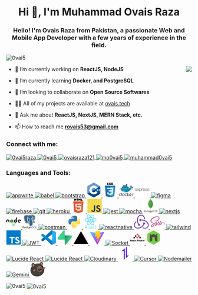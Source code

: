 <h1 align="center">Hi 👋, I'm Muhammad Ovais Raza</h1>
<h3 align="center">Hello! I'm Ovais Raza from Pakistan, a passionate Web and Mobile App Developer
  with a few years of experience in the field.</h3>

<div>
  <p align="left">
    <img
      src="https://komarev.com/ghpvc/?username=0vai5&label=Profile%20views&color=0e75b6&style=flat"
      alt="0vai5" />
  </p>
  <p align="left">
    <img align="right"
      src="https://wakatime.com/badge/user/bc5d206c-0c30-4b76-925b-969fe55c64a1.svg" />
  </p>
</div>


- 🔭 I’m currently working on **ReactJS, NodeJS**

- 🌱 I’m currently learning **Docker, and PostgreSQL**

- 👯 I’m looking to collaborate on **Open Source Softwares**

- 👨‍💻 All of my projects are available at [ovais.tech](Https://ovais.tech)

- 💬 Ask me about **ReactJS, NextJS, MERN Stack, etc.**

- 📫 How to reach me **rovais53@gmail.com**

<h3 align="left">Connect with me:</h3>
<p align="left">
  <a href="https://twitter.com/0vai5raza" target="blank">
    <img align="center"
      src="https://raw.githubusercontent.com/rahuldkjain/github-profile-readme-generator/master/src/images/icons/Social/twitter.svg"
      alt="0vai5raza" height="30" width="40" />
  </a>
  <a href="https://linkedin.com/in/0vai5" target="blank">
    <img align="center"
      src="https://raw.githubusercontent.com/rahuldkjain/github-profile-readme-generator/master/src/images/icons/Social/linked-in-alt.svg"
      alt="0vai5" height="30" width="40" />
  </a>
  <a href="https://fb.com/ovaisraza121" target="blank">
    <img align="center"
      src="https://raw.githubusercontent.com/rahuldkjain/github-profile-readme-generator/master/src/images/icons/Social/facebook.svg"
      alt="ovaisraza121" height="30" width="40" />
  </a>
  <a href="https://instagram.com/mo0vai5" target="blank">
    <img align="center"
      src="https://raw.githubusercontent.com/rahuldkjain/github-profile-readme-generator/master/src/images/icons/Social/instagram.svg"
      alt="mo0vai5" height="30" width="40" />
  </a>
  <a href="https://www.leetcode.com/muhammad0vai5" target="blank">
    <img align="center"
      src="https://raw.githubusercontent.com/rahuldkjain/github-profile-readme-generator/master/src/images/icons/Social/leet-code.svg"
      alt="muhammad0vai5" height="30" width="40" />
  </a>
</p>

<h3 align="left">Languages and Tools:</h3>
<p align="left">
  <a href="https://appwrite.io" target="_blank" rel="noreferrer">
    <img src="https://www.vectorlogo.zone/logos/appwriteio/appwriteio-icon.svg" alt="appwrite"
      width="40" height="40" />
  </a>
  <a href="https://babeljs.io/" target="_blank" rel="noreferrer">
    <img src="https://babeljs.io/img/babel.svg" alt="babel" width="40" height="40" />
  </a>
  <a href="https://getbootstrap.com" target="_blank" rel="noreferrer">
    <img src="https://getbootstrap.com/docs/5.3/assets/brand/bootstrap-logo-shadow.png"
      alt="bootstrap" width="50" height="40" />
  </a>
  <a href="https://www.w3schools.com/cpp/" target="_blank" rel="noreferrer">
    <img
      src="https://raw.githubusercontent.com/devicons/devicon/master/icons/cplusplus/cplusplus-original.svg"
      alt="cplusplus" width="40" height="40" />
  </a>
  <a href="https://www.w3schools.com/css/" target="_blank" rel="noreferrer">
    <img
      src="https://raw.githubusercontent.com/devicons/devicon/master/icons/css3/css3-original-wordmark.svg"
      alt="css3" width="40" height="40" />
  </a>
  <a href="https://www.docker.com/" target="_blank" rel="noreferrer">
    <img
      src="https://raw.githubusercontent.com/devicons/devicon/master/icons/docker/docker-original-wordmark.svg"
      alt="docker" width="40" height="40" />
  </a>
  <a href="https://expressjs.com" target="_blank" rel="noreferrer">
    <img
      src="https://raw.githubusercontent.com/devicons/devicon/master/icons/express/express-original-wordmark.svg"
      alt="express" width="40" height="40" />
  </a>
  <a href="https://www.figma.com/" target="_blank" rel="noreferrer">
    <img src="https://www.vectorlogo.zone/logos/figma/figma-icon.svg" alt="figma" width="40"
      height="40" />
  </a>
  <a href="https://firebase.google.com/" target="_blank" rel="noreferrer">
    <img src="https://www.gstatic.com/mobilesdk/240501_mobilesdk/firebase_28dp.png" alt="firebase"
      width="40" height="40" />
  </a>
  <a href="https://git-scm.com/" target="_blank" rel="noreferrer">
    <img src="https://www.vectorlogo.zone/logos/git-scm/git-scm-icon.svg" alt="git" width="40"
      height="40" />
  </a>
  <a href="https://heroku.com" target="_blank" rel="noreferrer">
    <img src="https://www.vectorlogo.zone/logos/heroku/heroku-icon.svg" alt="heroku" width="40"
      height="40" />
  </a>
  <a href="https://www.w3.org/html/" target="_blank" rel="noreferrer">
    <img
      src="https://raw.githubusercontent.com/devicons/devicon/master/icons/html5/html5-original-wordmark.svg"
      alt="html5" width="40" height="40" />
  </a>
  <a href="https://developer.mozilla.org/en-US/docs/Web/JavaScript" target="_blank" rel="noreferrer">
    <img
      src="https://raw.githubusercontent.com/devicons/devicon/master/icons/javascript/javascript-original.svg"
      alt="javascript" width="40" height="40" />
  </a>
  <a href="https://jestjs.io" target="_blank" rel="noreferrer">
    <img src="https://www.vectorlogo.zone/logos/jestjsio/jestjsio-icon.svg" alt="jest" width="40"
      height="40" />
  </a>
  <a href="https://mochajs.org" target="_blank" rel="noreferrer">
    <img src="https://www.vectorlogo.zone/logos/mochajs/mochajs-icon.svg" alt="mocha" width="40"
      height="40" />
  </a>
  <a href="https://www.mongodb.com/" target="_blank" rel="noreferrer">
    <img
      src="https://raw.githubusercontent.com/devicons/devicon/master/icons/mongodb/mongodb-original-wordmark.svg"
      alt="mongodb" width="40" height="40" />
  </a>
  <a href="https://nextjs.org/" target="_blank" rel="noreferrer">
    <img src="https://cdn.worldvectorlogo.com/logos/nextjs-2.svg" alt="nextjs" width="40"
      height="40" />
  </a>
  <a href="https://nodejs.org" target="_blank" rel="noreferrer">
    <img
      src="https://raw.githubusercontent.com/devicons/devicon/master/icons/nodejs/nodejs-original-wordmark.svg"
      alt="nodejs" width="40" height="40" />
  </a>
  <a href="https://www.postgresql.org" target="_blank" rel="noreferrer">
    <img
      src="https://raw.githubusercontent.com/devicons/devicon/master/icons/postgresql/postgresql-original-wordmark.svg"
      alt="postgresql" width="40" height="40" />
  </a>
  <a href="https://postman.com" target="_blank" rel="noreferrer">
    <img src="https://www.vectorlogo.zone/logos/getpostman/getpostman-icon.svg" alt="postman"
      width="40" height="40" />
  </a>
  <a href="https://www.python.org" target="_blank" rel="noreferrer">
    <img
      src="https://raw.githubusercontent.com/devicons/devicon/master/icons/python/python-original.svg"
      alt="python" width="40" height="40" />
  </a>
  <a href="https://reactjs.org/" target="_blank" rel="noreferrer">
    <img
      src="https://raw.githubusercontent.com/devicons/devicon/master/icons/react/react-original-wordmark.svg"
      alt="react" width="40" height="40" />
  </a>
  <a href="https://reactnative.dev/" target="_blank" rel="noreferrer">
    <img src="https://reactnative.dev/img/header_logo.svg" alt="reactnative" width="40" height="40" />
  </a>
  <a href="https://redux.js.org" target="_blank" rel="noreferrer">
    <img
      src="https://raw.githubusercontent.com/devicons/devicon/master/icons/redux/redux-original.svg"
      alt="redux" width="40" height="40" />
  </a>
  <a href="https://sass-lang.com" target="_blank" rel="noreferrer">
    <img
      src="https://raw.githubusercontent.com/devicons/devicon/master/icons/sass/sass-original.svg"
      alt="sass" width="40" height="40" />
  </a>
  <a href="https://tailwindcss.com/" target="_blank" rel="noreferrer">
    <img src="https://tailwindcss.com/_next/static/media/tailwindcss-mark.d52e9897.svg"
      alt="tailwind" width="40" height="40" />
  </a>
  <a href="https://www.typescriptlang.org/" target="_blank" rel="noreferrer">
    <img
      src="https://raw.githubusercontent.com/devicons/devicon/master/icons/typescript/typescript-original.svg"
      alt="typescript" width="40" height="40" />
  </a>
  <a href="https://jwt.io">
    <img src="https://jwt.io/img/pic_logo.svg" alt="JWT" width="40" height="40" />
  </a>
  <a href="https://code.visualstudio.com/">
    <img
      src="https://raw.githubusercontent.com/devicons/devicon/ca28c779441053191ff11710fe24a9e6c23690d6/icons/vscode/vscode-original.svg"
      alt="VSCODE" width="40" height="40" />
  </a>
  <a href="https://supabase.com/">
    <img
      src="https://raw.githubusercontent.com/devicons/devicon/ca28c779441053191ff11710fe24a9e6c23690d6/icons/supabase/supabase-original.svg"
      alt="SUPABASE" width="40" height="40" />
  </a>
  <a href="https://vercel.com/">
    <img
      src="https://raw.githubusercontent.com/devicons/devicon/ca28c779441053191ff11710fe24a9e6c23690d6/icons/vercel/vercel-original.svg"
      alt="Vercel" width="40" height="40" />
  </a>
  <a href="https://vite.dev/">
    <img
      src="https://raw.githubusercontent.com/devicons/devicon/ca28c779441053191ff11710fe24a9e6c23690d6/icons/vitejs/vitejs-original.svg"
      alt="Vercel" width="40" height="40" />
  </a>
  <a href="https://socket.io/">
    <img src="https://socket.io/images/logo-dark.svg" alt="Socket" width="40" height="40" />
  </a>
  <a href="https://reactrouter.com/" target="_blank" rel="noreferrer">
    <img
      src="https://raw.githubusercontent.com/devicons/devicon/6910f0503efdd315c8f9b858234310c06e04d9c0/icons/reactrouter/reactrouter-original-wordmark.svg"
      alt="React-Router-Dom" width="40" height="40" />
    <a href="https://nodemon.io/" target="_blank" rel="noreferrer">
      <img
        src="https://raw.githubusercontent.com/devicons/devicon/ca28c779441053191ff11710fe24a9e6c23690d6/icons/nodemon/nodemon-original.svg"
        alt="Nodemon" width="40" height="40" />
    </a>
    <a href="https://lucide.dev/" target="_blank" rel="noreferrer">
      <img src="https://lucide.dev/logo.dark.svg" alt="Lucide React" width="40" height="40" />
    </a>
    <a href="https://ui.shadcn.com/" target="_blank" rel="noreferrer">
      <img
        src="https://mediaresource.sfo2.digitaloceanspaces.com/wp-content/uploads/2024/04/20161105/shadcn-ui-logo-EF735EC0E5-seeklogo.com.png"
        alt="Lucide React" width="40" height="40" />
    </a>
    <a href="https://cloudinary.com/" target="_blank" rel="noreferrer">
      <img
        src="https://appexchange.salesforce.com/image_host/2b53bb52-3256-4cdb-860b-cbe896427aeb.png"
        alt="Cloudinary" width="40" height="40" />
    </a>
    <a href="https://axios-http.com/" target="_blank" rel="noreferrer">
      <img
        src="https://raw.githubusercontent.com/devicons/devicon/6910f0503efdd315c8f9b858234310c06e04d9c0/icons/axios/axios-plain.svg"
        alt="Axios" width="40" height="40" />
    </a>
    <a href="https://cursor.com/" target="_blank" rel="noreferrer">
      <img
        src="https://www.cursor.com/assets/images/logo.svg"
        alt="Cursor" width="40" height="40" />
    </a>
    <a href="https://nodemailer.com/" target="_blank" rel="noreferrer">
      <img
        src="https://nodemailer.com/img/nm_logo_200x136.png"
        alt="Nodemailer" width="40" height="40" />
    </a>
    <a href="https://gemini.google.com/" target="_blank" rel="noreferrer">
      <img
        src="https://static.vecteezy.com/system/resources/previews/055/687/063/non_2x/circle-gemini-google-icon-symbol-logo-free-png.png"
        alt="Gemini" width="40" height="40" />
    </a>
    <a href="https://zustand-demo.pmnd.rs/" target="_blank" rel="noreferrer">
      <img
        src="https://raw.githubusercontent.com/devicons/devicon/54cfe13ac10eaa1ef817a343ab0a9437eb3c2e08/icons/zustand/zustand-original.svg"
        alt="Zustand" width="40" height="40" />
    </a>
</p>

<p>
  <img align="left"
    src="https://github-readme-stats.vercel.app/api/top-langs?username=0vai5&show_icons=true&locale=en&layout=compact"
    alt="0vai5" />
</p>

<p>&nbsp;<img align="center"
    src="https://github-readme-stats.vercel.app/api?username=0vai5&show_icons=true&locale=en"
    alt="0vai5" /></p>
